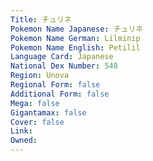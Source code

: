 ```yaml
---
﻿Title: チュリネ
Pokemon Name Japanese: チュリネ
Pokemon Name German: Lilminip
Pokemon Name English: Petilil
Language Card: Japanese
National Dex Number: 548
Region: Unova
Regional Form: false
Additional Form: false
Mega: false
Gigantamax: false
Cover: false
Link: 
Owned: 
---
```

